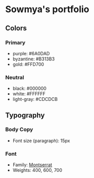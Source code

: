 # Sowmya's portfolio

## Colors

### Primary

- purple: #6A0DAD
- byzantine: #B313B3
- gold: #FFD700

### Neutral

- black: #000000
- white: #FFFFFF
- light-gray: #CDCDCB

## Typography

### Body Copy

- Font size (paragraph): 15px

### Font

- Family: [Montserrat](https://fonts.google.com/specimen/Montserrat)
- Weights: 400, 600, 700
